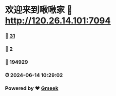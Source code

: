 # 欢迎来到啾啾家 :link: http://120.26.14.101:7094 
### :page_facing_up: [31](http://120.26.14.101:7094/tag.html) 
### :speech_balloon: 2 
### :hibiscus: 194929 
### :alarm_clock: 2024-06-14 10:29:02 
### Powered by :heart: [Gmeek](https://github.com/Meekdai/Gmeek)
